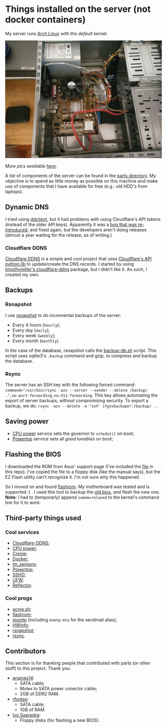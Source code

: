# Things installed on the server (not docker containers)

My server runs [Arch Linux](https://archlinux.org/) with the _default_ kernel.

![PC's motherboard and general side view](./parts/pics/mobo.jpg)

_More pics available [here](./parts/pics)._

A list of components of the server can be found in the
[parts directory](./parts). My objective is to spend as little money as possible
on this machine and make use of components that I have available for free (e.g.:
old HDD's from laptops).

## Dynamic DNS

I tried using [ddclient](https://github.com/ddclient/ddclient), but it had
problems with using Cloudflare's API tokens (instead of the older API keys).
Apparently it was a
[bug that was re-introduced](https://github.com/ddclient/ddclient/issues/361),
and fixed again, but the developers aren't doing releases (almost a year waiting
for the release, as of writing.)

### Cloudflare DDNS

[Cloudflare DDNS](https://gitlab.com/JoaoCostaIFG/cloudflareddns) is a simple
and cool project that uses
[Cloudflare's API python lib](https://github.com/cloudflare/python-cloudflare)
to update/create the DNS records. I started by using
[timothymiller's cloudflare-ddns](https://github.com/timothymiller/cloudflare-ddns)
package, but I didn't like it. As such, I created my own.

## Backups

### Rsnapshot

I use [rsnapshot](https://wiki.archlinux.org/title/Rsnapshot) to do incremental
backups of the server:

- Every 4 hours (`hourly`);
- Every day (`daily`);
- Every week (`weekly`);
- Every month (`monthly`).

In the case of the database, rsnapshot calls the
[backup-db.sh](./bin/backup-db.sh) script. This script uses sqlite3's `.backup`
command and gzip, to compress and backup the database.

### Rsync

The server has an SSH key with the following forced command:
`command="/usr/bin/rsync -azv --server --sender --delete /backup/ .",no-port-forwarding,no-X11-forwarding`.
This key allows automating the export of server backups, without compromising
security. To export a backup, we do:
`rsync -azv --delete -e "ssh" ifgsvbackuper:/backup/ .`.

## Saving power

- [CPU power](https://wiki.archlinux.org/title/CPU_frequency_scaling#cpupower)
  service sets the governor to `schedutil` on boot;
- [Powertop](https://wiki.archlinux.org/title/Powertop) service sets all _good_
  _tunables_ on boot;

## Flashing the BIOS

I downloaded the ROM from Asus' support page (I've included the
[file](./parts/motherboard/BIOS-P5GC-MX-ASUS-1333-0413.zip) in this repo). I've
copied the file to a floppy disk (like the manual says), but the EZ Flash
utility can't recognize it. I'm not sure why this happened.

So I moved on and found [flashrom](https://www.flashrom.org/Supported_hardware).
My motherboard was tested and is supported :) . I used this tool to backup the
[old bios](./parts/motherboard/old_bios.rom), and flash the new one. **Note:** I
had to (temporarly) append `iomem=relaxed` to the kernel's command line for it
to work.

## Third-party things used

### Cool services

- [Cloudflare-DDNS](https://github.com/timothymiller/cloudflare-ddns);
- [CPU power](https://wiki.archlinux.org/title/CPU_frequency_scaling#cpupower);
- [Cronie](https://wiki.archlinux.org/title/Cron);
- [Docker](https://wiki.archlinux.org/title/Docker);
- [lm_sensors](https://wiki.archlinux.org/title/Lm_sensors);
- [Powertop](https://wiki.archlinux.org/title/Powertop);
- [SSHD](https://wiki.archlinux.org/title/OpenSSH);
- [UFW](https://wiki.archlinux.org/title/Uncomplicated_Firewall);
- [Reflector](https://wiki.archlinux.org/title/reflector).

### Cool progs

- [acme.sh](https://github.com/acmesh-official/acme.sh);
- [flashrom](https://wiki.archlinux.org/title/Flashing_BIOS_from_Linux#Flashrom);
- [msmtp](https://wiki.archlinux.org/title/Msmtp) (including `msmtp-mta` for the
  sendmail alias);
- [HWinfo](https://archlinux.org/packages/community/x86_64/hwinfo/);
- [rsnapshot](https://wiki.archlinux.org/title/Rsnapshot);
- [rsync](https://wiki.archlinux.org/title/Rsync).

## Contributors

This section is for thanking people that contributed with parts (or other stuff)
to this project. Thank you:

- [anaines14](https://github.com/anaines14):
  - SATA cable;
  - Molex to SATA power conector cable;
  - 2GB of DDR2 RAM.
- [rfontao](https://github.com/rfontao):
  - SATA cable;
  - 1GB of RAM.
- [Ivo Saavedra](https://github.com/ivSaav):
  - Floppy disks (for flashing a new BIOS).
